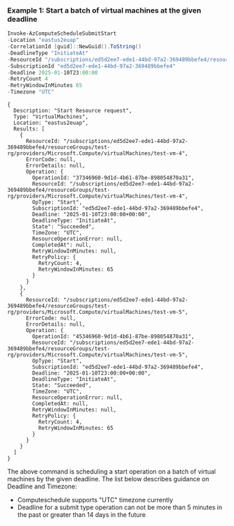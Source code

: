 ### Example 1: Start a batch of virtual machines at the given deadline
```powershell
Invoke-AzComputeScheduleSubmitStart 
-Location "eastus2euap" 
-CorrelationId [guid]::NewGuid().ToString() 
-DeadlineType "InitiateAt"
-ResourceId "/subscriptions/ed5d2ee7-ede1-44bd-97a2-369489bbefe4/resourceGroups/test-rg/providers/Microsoft.Compute/virtualMachines/test-vm-4", "/subscriptions/ed5d2ee7-ede1-44bd-97a2-369489bbefe4/resourceGroups/test-rg/providers/Microsoft.Compute/virtualMachines/test-vm-5"
-SubscriptionId "ed5d2ee7-ede1-44bd-97a2-369489bbefe4"
-Deadline 2025-01-10T23:00:00
-RetryCount 4
-RetryWindowInMinutes 65
-Timezone "UTC"
```

```output
{
  Description: "Start Resource request",
  Type: "VirtualMachines",
  Location: "eastus2euap",
  Results: [
    {
      ResourceId: "/subscriptions/ed5d2ee7-ede1-44bd-97a2-369489bbefe4/resourceGroups/test-rg/providers/Microsoft.Compute/virtualMachines/test-vm-4",
      ErrorCode: null,
      ErrorDetails: null,
      Operation: {
        OperationId: "37346960-9d1d-4b61-87be-898054870a31",
        ResourceId: "/subscriptions/ed5d2ee7-ede1-44bd-97a2-369489bbefe4/resourceGroups/test-rg/providers/Microsoft.Compute/virtualMachines/test-vm-4",
        OpType: "Start",
        SubscriptionId: "ed5d2ee7-ede1-44bd-97a2-369489bbefe4",
        Deadline: "2025-01-10T23:00:00+00:00",
        DeadlineType: "InitiateAt",
        State": "Succeeded",
        TimeZone: "UTC",
        ResourceOperationError: null,
        CompletedAt": null,
        RetryWindowInMinutes: null,
        RetryPolicy: {
          RetryCount: 4,
          RetryWindowInMinutes: 65
        }
      }
    },
    {
      ResourceId: "/subscriptions/ed5d2ee7-ede1-44bd-97a2-369489bbefe4/resourceGroups/test-rg/providers/Microsoft.Compute/virtualMachines/test-vm-5",
      ErrorCode: null,
      ErrorDetails: null,
      Operation: {
        OperationId: "45346960-9d1d-4b61-87be-898054870a31",
        ResourceId: "/subscriptions/ed5d2ee7-ede1-44bd-97a2-369489bbefe4/resourceGroups/test-rg/providers/Microsoft.Compute/virtualMachines/test-vm-5",
        OpType: "Start",
        SubscriptionId: "ed5d2ee7-ede1-44bd-97a2-369489bbefe4",
        Deadline: "2025-01-10T23:00:00+00:00",
        DeadlineType: "InitiateAt",
        State: "Succeeded",
        TimeZone: "UTC",
        ResourceOperationError: null,
        CompletedAt: null,
        RetryWindowInMinutes: null,
        RetryPolicy: {
          RetryCount: 4,
          RetryWindowInMinutes: 65
        }
      }
    }
  ]
}
```

The above command is scheduling a start operation on a batch of virtual machines by the given deadline. The list below describes guidance on Deadline and Timezone:
- Computeschedule supports "UTC" timezone currently
- Deadline for a submit type operation can not be more than 5 minutes in the past or greater than 14 days in the future

